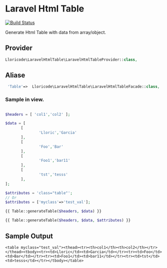
# Laravel Html Table
[![Build Status](https://travis-ci.org/lloricode/laravel-html-table.svg?branch=master)](https://travis-ci.org/lloricode/laravel-html-table)

Generate Html Table with data from array/object.



## Provider
```php
Lloricode\LaravelHtmlTable\LaravelHtmlTableProvider::class,
```

## Aliase
```php
 'Table'=>  Lloricode\LaravelHtmlTable\LaravelHtmlTableFacade::class,
 ```

### Sample in view.
 ```php

$headers = [ 'col1','col2' ];

$data = [
        [
                'Lloric','Garcia'
        ],
        [
                'Foo','Bar'
        ],
        [
                'Foo1','bar11'
        ],
        [
                'tst','tesss'
        ],
];

$attributes = 'class="table"';
// Or
$attributes = ['myclass'=>'test_val'];

{{ Table::generateTable($headers, $data) }}

{{ Table::generateTable($headers, $data, $attributes) }}

 ```
## Sample Output
 ```
<table myclass="test_val"><thead><tr><th>col1</th><th>col2</th></tr></thead><tbody><tr><td>Lloric</td><td>Garcia</td></tr><tr><td>Foo</td><td>Bar</td></tr><tr><td>Foo1</td><td>bar11</td></tr><tr><td>tst</td><td>tesss</td></tr></tbody></table>
 ```